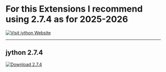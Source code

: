 # For this Extensions I recommend using 2.7.4 as for 2025-2026

[![Visit jython Website](https://img.shields.io/badge/Visit-jython-Website-blue)](https://central.sonatype.com/artifact/org.python/jython-standalone/versions)

---
## jython 2.7.4

[![Download 2.7.4](https://img.shields.io/badge/Download-jython-2.7.4-blue)](https://central.sonatype.com/artifact/org.python/jython-standalone/2.7.4)

